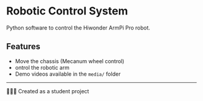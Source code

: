 # Robotic Control System

Python software to control the Hiwonder ArmPi Pro robot.

## Features

- Move the chassis (Mecanum wheel control)
- ontrol the robotic arm
- Demo videos available in the `media/` folder

---

👨🏽‍💻 Created as a student project
